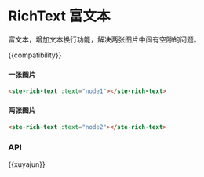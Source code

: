 # RichText 富文本

富文本，增加文本换行功能，解决两张图片中间有空隙的问题。

{{compatibility}}

#### 一张图片

```html
<ste-rich-text :text="node1"></ste-rich-text>
```

#### 两张图片

```html
<ste-rich-text :text="node2"></ste-rich-text>
```

### API

<!-- props -->

{{xuyajun}}
